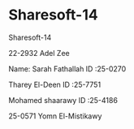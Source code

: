 Sharesoft-14
============

Sharesoft-14

22-2932 Adel Zee

Name: Sarah Fathallah ID :25-0270

Tharey El-Deen ID :25-7751

Mohamed shaarawy  ID :25-4186

25-0571 Yomn El-Mistikawy

